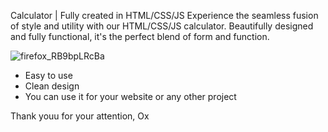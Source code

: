 Calculator | Fully created in HTML/CSS/JS
Experience the seamless fusion of style and utility with our HTML/CSS/JS calculator. Beautifully designed and fully functional, it's the perfect blend of form and function.

![firefox_RB9bpLRcBa](https://github.com/Okultix/calculator-html-js/assets/167861136/42b8b0d9-79c9-4678-a9f7-2d3879acd098)

- Easy to use
- Clean design
- You can use it for your website or any other project

Thank youu for your attention,
Ox
